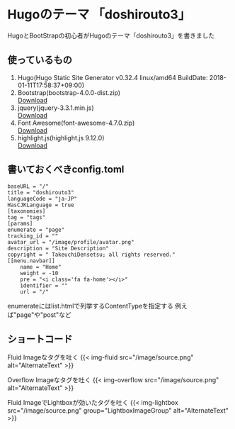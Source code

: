 # Hugoのテーマ 「doshirouto3」
HugoとBootStrapの初心者がHugoのテーマ「doshirouto3」を書きました

## 使っているもの
1. Hugo(Hugo Static Site Generator v0.32.4 linux/amd64 BuildDate: 2018-01-11T17:58:37+09:00)
0. Bootstrap(bootstrap-4.0.0-dist.zip)  
[Download](https://github.com/twbs/bootstrap/releases/download/v4.0.0/bootstrap-4.0.0-dist.zip)
0. jquery(jquery-3.3.1.min.js)  
[Download](https://jquery.com/download/)
0. Font Awesome(font-awesome-4.7.0.zip)  
[Download](https://fontawesome.com/v4.7.0/)
0. highlight.js(highlight.js 9.12.0)  
[Download](https://highlightjs.org/download/)

## 書いておくべきconfig.toml
```
baseURL = "/"
title = "doshirouto3"
languageCode = "ja-JP"
HasCJKLanguage = true
[taxonomies]
tag = "tags"
[params]
enumerate = "page"
tracking_id = ""
avatar_url = "/image/profile/avatar.png"
description = "Site Description"
copyright = " TakeuchiDensetsu; all rights reserved."
[[menu.navbar]]
    name = "Home"
    weight = -10
    pre = "<i class='fa fa-home'></i>"
    identifier = ""
    url = "/"
```
enumerateにはlist.htmlで列挙するContentTypeを指定する
例えば"page"や"post"など

## ショートコード
Fluid Imageな<img>タグを吐く
{{< img-fluid src="/image/source.png" alt="AlternateText" >}}

Overflow Imageな<img>タグを吐く
{{< img-overflow src="/image/source.png" alt="AlternateText" >}}

Fluid ImageでLightboxが効いた<img>タグを吐く
{{< img-lightbox src="/image/source.png" group="LightboxImageGroup" alt="AlternateText" >}}